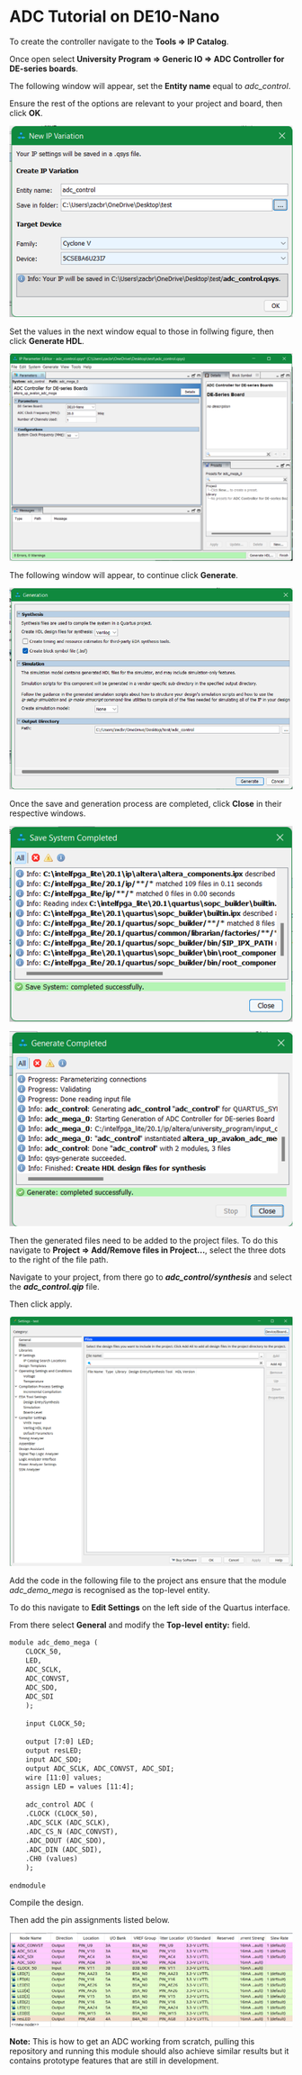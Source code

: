# ADC Tutorial on DE10-Nano

To create the controller navigate to the **Tools => IP Catalog**. 

Once open select **University Program => Generic IO => ADC Controller for DE-series boards**.

The following window will appear, set the **Entity name** equal to *adc_control*. 

Ensure the rest of the options are relevant to your project and board, then click **OK**.

![Screenshot One](https://github.com/zbrydon/SIT329-Project/blob/main/Module%20Two/adc_test_2.0/images/one.png?raw=true)

Set the values in the next window equal to those in follwing figure, then click **Generate HDL**.

![Screenshot Two](https://github.com/zbrydon/SIT329-Project/blob/main/Module%20Two/adc_test_2.0/images/two.png?raw=true)

The following window will appear, to continue click **Generate**.

![Screenshot Three](https://github.com/zbrydon/SIT329-Project/blob/main/Module%20Two/adc_test_2.0/images/three.png?raw=true)

Once the save and generation process are completed, click **Close** in their respective windows.

![Screenshot Four](https://github.com/zbrydon/SIT329-Project/blob/main/Module%20Two/adc_test_2.0/images/four.png?raw=true)

![Screenshot Five](https://github.com/zbrydon/SIT329-Project/blob/main/Module%20Two/adc_test_2.0/images/five.png?raw=true)

Then the generated files need to be added to the project files. 
To do this navigate to **Project => Add/Remove files in Project...**, select the three dots to the right of the file path. 

Navigate to your project, from there go to ***adc_control/synthesis*** and select the ***adc_control.qip*** file.

Then click apply.

![Add Files](https://github.com/zbrydon/SIT329-Project/blob/main/Module%20Two/adc_test_2.0/images/add_files.png?raw=true)

Add the code in the following file to the project ans ensure that the module *adc_demo_mega* is recognised as the top-level entity.  

To do this navigate to **Edit Settings** on the left side of the Quartus interface.

From there select **General** and modify the **Top-level entity:** field. 

```
module adc_demo_mega (
	CLOCK_50, 
	LED, 
	ADC_SCLK,
	ADC_CONVST, 
	ADC_SDO, 
	ADC_SDI	
	);

	input CLOCK_50;

	output [7:0] LED;
	output resLED;
	input ADC_SDO;
	output ADC_SCLK, ADC_CONVST, ADC_SDI;
	wire [11:0] values;
	assign LED = values [11:4];
		
	adc_control ADC (
	.CLOCK (CLOCK_50),
	.ADC_SCLK (ADC_SCLK),
	.ADC_CS_N (ADC_CONVST),
	.ADC_DOUT (ADC_SDO),
	.ADC_DIN (ADC_SDI),
	.CH0 (values)
	);

endmodule
```

Compile the design.

Then add the pin assignments listed below. 

![Pin Assignments](https://github.com/zbrydon/SIT329-Project/blob/main/Module%20Two/adc_test_2.0/images/pin_assignments.png?raw=true)


**Note:** This is how to get an ADC working from scratch, pulling this repository and running this module should also achieve similar results but it contains prototype features that are still in development.
